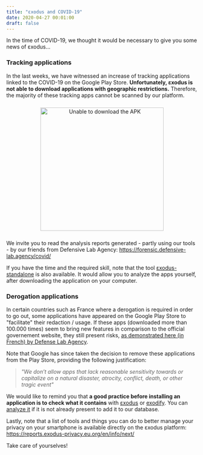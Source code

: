 ```yaml
---
title: "εxodus and COVID-19"
date: 2020-04-27 00:01:00
draft: false
---
```


In the time of COVID-19, we thought it would be necessary to give you some news of εxodus…

### Tracking applications

In the last weeks, we have witnessed an increase of tracking applications linked to the COVID-19 on the Google Play Store. **Unfortunately, εxodus is not able to download applications with geographic restrictions.** Therefore, the majority of these tracking apps cannot be scanned by our platform.

<p style="text-align:center">
  <img src="/media/post/covid/unable.en.png" style="height:325px; margin:10px" alt="Unable to download the APK" caption="Unable to download the APK">
</p>

We invite you to read the analysis reports generated - partly using our tools - by our friends from Defensive Lab Agency: <https://forensic.defensive-lab.agency/covid/>

If you have the time and the required skill, note that the tool [εxodus-standalone](https://github.com/Exodus-Privacy/exodus-standalone) is also available. It would allow you to analyze the apps yourself, after downloading the application on your computer.

### Derogation applications

In certain countries such as France where a derogation is required in order to go out, some applications have appeared on the Google Play Store to "facilitate" their redaction / usage. If these apps (downloaded more than 100.000 times) seem to bring new features in comparison to the official governement website, they still present risks, [as demonstrated here (in French) by Defense Lab Agency](https://twitter.com/defensive_lab/status/1249350060606926849).

Note that Google has since taken the decision to remove these applications from the Play Store, providing the following justification:

> *"We don’t allow apps that lack reasonable sensitivity towards or capitalize on a natural disaster, atrocity, conflict, death, or other tragic event"*

We would like to remind you that **a good practice before installing an application is to check what it contains** with [εxodus](https://reports.exodus-privacy.eu.org) or [exodify](https://github.com/FacettsOpen/exodify/). You can [analyze it](https://reports.exodus-privacy.eu.org/en/analysis/submit/) if it is not already present to add it to our database.

Lastly, note that a list of tools and things you can do to better manage your privacy on your smartphone is available directly on the εxodus platform: <https://reports.exodus-privacy.eu.org/en/info/next/>

Take care of yourselves!
